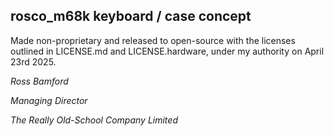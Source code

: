 ## rosco_m68k keyboard / case concept

Made non-proprietary and released to open-source with the
licenses outlined in LICENSE.md and LICENSE.hardware, 
under my authority on April 23rd 2025.

_Ross Bamford_

_Managing Director_

_The Really Old-School Company Limited_

